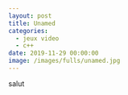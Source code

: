 ```yaml
---
layout: post
title: Unamed
categories:
  - jeux video
  - c++
date: 2019-11-29 00:00:00
image: /images/fulls/unamed.jpg
---
```


salut